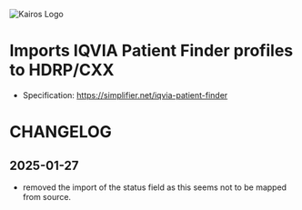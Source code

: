 ![Kairos Logo](https://kairos.de/wp-content/uploads/2023/11/bildschirm_KAIROS_RGB_einfach-e1699976791799.png "Kairos Logo")

Imports IQVIA Patient Finder profiles to HDRP/CXX
========================

* Specification: https://simplifier.net/iqvia-patient-finder

# CHANGELOG

## 2025-01-27
* removed the import of the status field as this seems not to be mapped from source.


